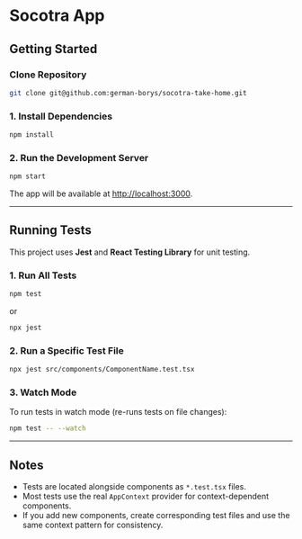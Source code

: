 # Socotra App

## Getting Started


###  Clone Repository

```sh
git clone git@github.com:german-borys/socotra-take-home.git
```

### 1. Install Dependencies

```sh
npm install
```

### 2. Run the Development Server

```sh
npm start
```

The app will be available at [http://localhost:3000](http://localhost:3000).

---

## Running Tests

This project uses **Jest** and **React Testing Library** for unit testing.

### 1. Run All Tests

```sh
npm test
```
or
```sh
npx jest
```

### 2. Run a Specific Test File

```sh
npx jest src/components/ComponentName.test.tsx
```

### 3. Watch Mode

To run tests in watch mode (re-runs tests on file changes):

```sh
npm test -- --watch
```

---

## Notes

- Tests are located alongside components as `*.test.tsx` files.
- Most tests use the real `AppContext` provider for context-dependent components.
- If you add new components, create corresponding test files and use the same context pattern for consistency.
